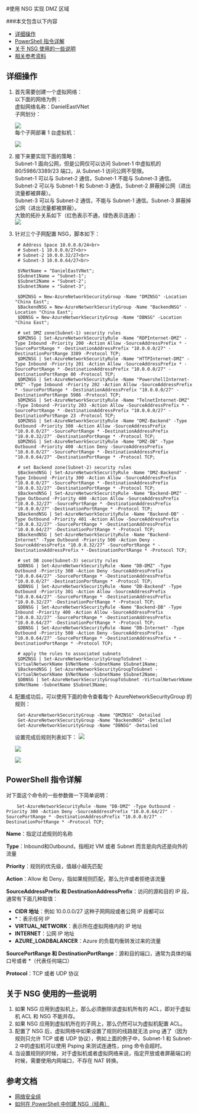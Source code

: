 <properties 
	pageTitle="使用 NSG 实现 DMZ 区域" 
	description="本页介绍如何使用 Powershell 指令构建 NSG" 
	services="virtual network" 
	documentationCenter="" 
	authors=""
	manager="" 
	editor=""/>
<tags ms.service="virtual-network-aog" ms.date="" wacn.date="06/08/2016"/>

#使用 NSG 实现 DMZ 区域

###本文包含以下内容
- [详细操作](#detail)
- [PowerShell 指令详解](#command)
- [关于 NSG 使用的一些说明](#description)
- [相关参考资料](#resource)
 
## <a id="detail"></a>详细操作
 
1. 首先需要创建一个虚拟网络：</br>
   以下面的网络为例：</br>
   虚拟网络名称：DanielEastVNet</br>
   子网划分：

	![](./media/aog-virtual-network-use-nsg-dmz/subnet.png)<br>
   每个子网部署 1 台虚拟机：

	![](./media/aog-virtual-network-use-nsg-dmz/subnet-and-vm.png)<br>
2. 接下来要实现下面的策略：<br>
   Subnet-1 面向公网，但是公网仅可以访问 Subnet-1 中虚拟机的 80/5986/3389/23 端口，从 Subnet-1 访问公网不受限。<br>
   Subnet-1 可以与 Subnet-2 通信，Subnet-1 不能与 Subnet-3 通信。<br>
   Subnet-2 可以与 Subnet-1 和 Subnet-3 通信，Subnet-2 屏蔽掉公网（进出流量都被屏蔽）。<br>
   Subnet-3 可以与 Subnet-2 通信，不能与 Subnet-1 通信。Subnet-3 屏蔽掉公网（进出流量都被屏蔽）。<br>
   大致的拓扑关系如下（红色表示不通，绿色表示连通）：<br>
   ![](./media/aog-virtual-network-use-nsg-dmz/nsg-relation.png)<br>
 
3. 针对三个子网配置 NSG，脚本如下：

		# Address Space 10.0.0.0/24<br>
		# Subnet-1 10.0.0.0/27<br>
		# Subnet-2 10.0.0.32/27<br>
		# Subnet-3 10.0.0.64/27<br>
		 
		$VNetName = "DanielEastVNet";
		$Subnet1Name = "Subnet-1";
		$Subnet2Name = "Subnet-2";
		$Subnet3Name = "Subnet-3";
		 
		$DMZNSG = New-AzureNetworkSecurityGroup -Name "DMZNSG" -Location "China East";
		$BackendNSG = New-AzureNetworkSecurityGroup -Name "BackendNSG" -Location "China East";
		$DBNSG = New-AzureNetworkSecurityGroup -Name "DBNSG" -Location "China East";
		 
		# set DMZ zone(Subnet-1) security rules
		$DMZNSG | Set-AzureNetworkSecurityRule -Name "RDPInternet-DMZ" -Type Inbound -Priority 200 -Action Allow -SourceAddressPrefix * -SourcePortRange * -DestinationAddressPrefix "10.0.0.0/27" -DestinationPortRange 3389 -Protocol TCP;
		$DMZNSG | Set-AzureNetworkSecurityRule -Name "HTTPInternet-DMZ" -Type Inbound -Priority 201 -Action Allow -SourceAddressPrefix * -SourcePortRange * -DestinationAddressPrefix "10.0.0.0/27" -DestinationPortRange 80 -Protocol TCP;
		$DMZNSG | Set-AzureNetworkSecurityRule -Name "PowershellInternet-DMZ" -Type Inbound -Priority 202 -Action Allow -SourceAddressPrefix * -SourcePortRange * -DestinationAddressPrefix "10.0.0.0/27" -DestinationPortRange 5986 -Protocol TCP;
		$DMZNSG | Set-AzureNetworkSecurityRule -Name "TelnetInternet-DMZ" -Type Inbound -Priority 203 -Action Allow -SourceAddressPrefix * -SourcePortRange * -DestinationAddressPrefix "10.0.0.0/27" -DestinationPortRange 23 -Protocol TCP;
		$DMZNSG | Set-AzureNetworkSecurityRule -Name "DMZ-Backend" -Type Outbound -Priority 300 -Action Allow -SourceAddressPrefix "10.0.0.0/27" -SourcePortRange * -DestinationAddressPrefix "10.0.0.32/27" -DestinationPortRange * -Protocol TCP;
		$DMZNSG | Set-AzureNetworkSecurityRule -Name "DMZ-DB" -Type Outbound -Priority 400 -Action Deny -SourceAddressPrefix "10.0.0.0/27" -SourcePortRange * -DestinationAddressPrefix "10.0.0.64/27" -DestinationPortRange * -Protocol TCP;
		 
		# set Backend zone(Subnet-2) security rules
		$BackendNSG | Set-AzureNetworkSecurityRule -Name "DMZ-Backend" -Type Inbound -Priority 300 -Action Allow -SourceAddressPrefix "10.0.0.0/27" -SourcePortRange * -DestinationAddressPrefix "10.0.0.32/27" -DestinationPortRange * -Protocol TCP;
		$BackendNSG | Set-AzureNetworkSecurityRule -Name "Backend-DMZ" -Type Outbound -Priority 400 -Action Allow -SourceAddressPrefix "10.0.0.32/27" -SourcePortRange * -DestinationAddressPrefix "10.0.0.0/27" -DestinationPortRange * -Protocol TCP;
		$BackendNSG | Set-AzureNetworkSecurityRule -Name "Backend-DB" -Type Outbound -Priority 401 -Action Allow -SourceAddressPrefix "10.0.0.32/27" -SourcePortRange * -DestinationAddressPrefix "10.0.0.64/27" -DestinationPortRange * -Protocol TCP;
		$BackendNSG | Set-AzureNetworkSecurityRule -Name "Backend-Internet" -Type Outbound -Priority 500 -Action Deny -SourceAddressPrefix "10.0.0.32/27" -SourcePortRange * -DestinationAddressPrefix * -DestinationPortRange * -Protocol TCP;
		 
		# set DB zone(Subnet-3) security rules
		$DBNSG | Set-AzureNetworkSecurityRule -Name "DB-DMZ" -Type Outbound -Priority 300 -Action Deny -SourceAddressPrefix "10.0.0.64/27" -SourcePortRange * -DestinationAddressPrefix "10.0.0.0/27" -DestinationPortRange * -Protocol TCP;
		$DBNSG | Set-AzureNetworkSecurityRule -Name "DB-Backend" -Type Outbound -Priority 301 -Action Allow -SourceAddressPrefix "10.0.0.64/27" -SourcePortRange * -DestinationAddressPrefix "10.0.0.32/27" -DestinationPortRange * -Protocol TCP;
		$DBNSG | Set-AzureNetworkSecurityRule -Name "Backend-DB" -Type Inbound -Priority 400 -Action Allow -SourceAddressPrefix "10.0.0.32/27" -SourcePortRange * -DestinationAddressPrefix "10.0.0.64/27" -DestinationPortRange * -Protocol TCP;
		$DBNSG | Set-AzureNetworkSecurityRule -Name "DB-Internet" -Type Outbound -Priority 500 -Action Deny -SourceAddressPrefix "10.0.0.64/27" -SourcePortRange * -DestinationAddressPrefix * -DestinationPortRange * -Protocol TCP;
		 
		# apply the rules to associated subnets
		$DMZNSG | Set-AzureNetworkSecurityGroupToSubnet -VirtualNetworkName $VNetName -SubnetName $Subnet1Name;
		$BackendNSG | Set-AzureNetworkSecurityGroupToSubnet -VirtualNetworkName $VNetName -SubnetName $Subnet2Name;
		$DBNSG | Set-AzureNetworkSecurityGroupToSubnet -VirtualNetworkName $VNetName -SubnetName $Subnet3Name; 
 
 
4. 配置成功后，可以使用下面的命令查看每个 AzureNetworkSecurityGroup 的规则：

		Get-AzureNetworkSecurityGroup -Name "DMZNSG" -Detailed 
		Get-AzureNetworkSecurityGroup -Name "BackendNSG" -Detailed 
		Get-AzureNetworkSecurityGroup -Name "DBNSG" -Detailed 
 
     设置完成后规则列表如下：
 	 ![](./media/aog-virtual-network-use-nsg-dmz/dmznsg-detail.png)

 	 ![](./media/aog-virtual-network-use-nsg-dmz/backend-nsg-detail.png)

 	 ![](./media/aog-virtual-network-use-nsg-dmz/db-nsg-detail.png) 

##  <a id="command"></a>PowerShell 指令详解
对下面这个命令的一些参数做一下简单说明：

		Set-AzureNetworkSecurityRule -Name "DB-DMZ" -Type Outbound -Priority 300 -Action Deny -SourceAddressPrefix "10.0.0.64/27" -SourcePortRange * -DestinationAddressPrefix "10.0.0.0/27" -DestinationPortRange * -Protocol TCP;


**Name**：指定过滤规则的名称

**Type**：Inbound和Outbound，指相对 VM 或者 Subnet 而言是向内还是向外的流量

**Priority**：规则的优先级，值越小越先匹配

**Action**：Allow 和 Deny，指如果规则匹配，那么允许或者拒绝该流量

**SourceAddressPrefix 和 DestinationAddressPrefix**：访问的源和目的 IP 段，通常有下面几种取值：

- **CIDR 地址**：例如 10.0.0.0/27 这种子网网段或者公网 IP 段都可以
- \*：表示任何 IP
- **VIRTUAL_NETWORK**：表示所在虚拟网络内的 IP 地址
- **INTERNET**：公网 IP 地址
- **AZURE_LOADBALANCER**：Azure 的负载均衡转发过来的流量

**SourcePortRange 和 DestinationPortRange**：源和目的端口，通常为具体的端口号或者 *（代表任何端口）

**Protocol**：TCP 或者 UDP 协议

##  <a id="description"></a>关于 NSG 使用的一些说明
1.	如果 NSG 应用到虚拟机上，那么必须删除该虚拟机所有的 ACL，即对于虚拟机 ACL 和 NSG 不能并存。
2.	如果 NSG 应用到虚拟机所在的子网上，那么仍然可以为虚拟机配置 ACL。
3.	配置了 NSG 后，虚拟网络中如果设置了规则的线路就无法 ping 通了（因为规则只允许 TCP 或者 UDP 协议），例如上面的例子中，Subnet-1 和 Subnet-2 中的虚拟机可以使用 Psping 来测试连通性，ping 命令会超时。
4.	当设置规则的时候，对于虚拟机或者虚拟网络来说，指定开放或者屏蔽端口的时候，需要使用内网端口，不存在 NAT 转换。
 
##  <a id="resource"></a>参考文档

- [网络安全组](/documentation/articles/virtual-networks-nsg/)
- [如何在 PowerShell 中创建 NSG（经典）](/documentation/articles/virtual-networks-create-nsg-classic-ps/)


